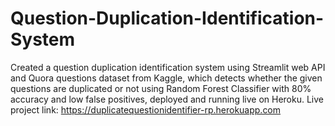 # Question-Duplication-Identification-System
Created a question duplication identification system using Streamlit web API and Quora questions dataset from  Kaggle, which detects whether the given questions are duplicated or not using Random Forest Classifier with 80% accuracy and low false positives, deployed and running live on Heroku. Live project link: https://duplicatequestionidentifier-rp.herokuapp.com
